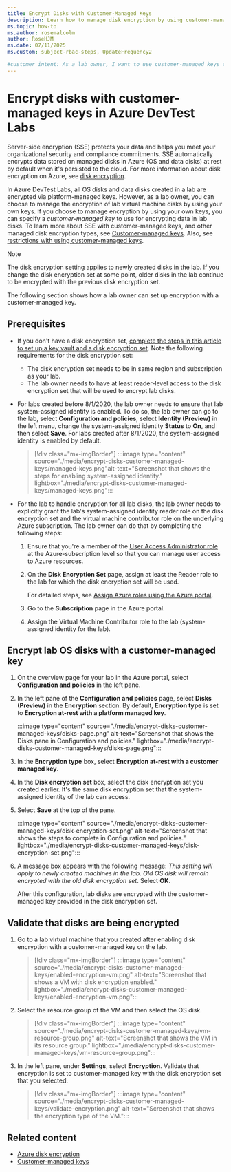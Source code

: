```yaml
---
title: Encrypt Disks with Customer-Managed Keys
description: Learn how to manage disk encryption by using customer-managed keys in Azure DevTest Labs. 
ms.topic: how-to
ms.author: rosemalcolm
author: RoseHJM
ms.date: 07/11/2025
ms.custom: subject-rbac-steps, UpdateFrequency2

#customer intent: As a lab owner, I want to use customer-managed keys to manage disk encryption so that I can manage access control with more flexibility.  
---
```


# Encrypt disks with customer-managed keys in Azure DevTest Labs

Server-side encryption (SSE) protects your data and helps you meet your organizational security and compliance commitments. SSE automatically encrypts data stored on managed disks in Azure (OS and data disks) at rest by default when it's persisted to the cloud. For more information about disk encryption on Azure, see [disk encryption](/azure/virtual-machines/disk-encryption).

In Azure DevTest Labs, all OS disks and data disks created in a lab are encrypted via platform-managed keys. However, as a lab owner, you can choose to manage the encryption of lab virtual machine disks by using your own keys. If you choose to manage encryption by using your own keys, you can specify a *customer-managed key* to use for encrypting data in lab disks. To learn more about SSE with customer-managed keys, and other managed disk encryption types, see [Customer-managed keys](/azure/virtual-machines/disk-encryption#customer-managed-keys). Also, see [restrictions with using customer-managed keys](/azure/virtual-machines/disks-enable-customer-managed-keys-portal#restrictions).

> [!NOTE]
> The disk encryption setting applies to newly created disks in the lab. If you change the disk encryption set at some point, older disks in the lab continue to be encrypted with the previous disk encryption set.

The following section shows how a lab owner can set up encryption with a customer-managed key.

## Prerequisites

- If you don't have a disk encryption set, [complete the steps in this article to set up a key vault and a disk encryption set](/azure/virtual-machines/disks-enable-customer-managed-keys-portal). Note the following requirements for the disk encryption set:

    - The disk encryption set needs to be in same region and subscription as your lab.
    - The lab owner needs to have at least reader-level access to the disk encryption set that will be used to encrypt lab disks.

- For labs created before 8/1/2020, the lab owner needs to ensure that lab system-assigned identity is enabled. To do so, the lab owner can go to the lab, select **Configuration and policies**, select **Identity (Preview)** in the left menu, change the system-assigned identity **Status** to **On**, and then select **Save**. For labs created after 8/1/2020, the system-assigned identity is enabled by default.

    > [!div class="mx-imgBorder"]
    > :::image type="content" source="./media/encrypt-disks-customer-managed-keys/managed-keys.png"alt-text="Screenshot that shows the steps for enabling system-assigned identity." lightbox="./media/encrypt-disks-customer-managed-keys/managed-keys.png":::

- For the lab to handle encryption for all lab disks, the lab owner needs to explicitly grant the lab's system-assigned identity reader role on the disk encryption set and the virtual machine contributor role on the underlying Azure subscription. The lab owner can do that by completing the following steps:

    1. Ensure that you're a member of the [User Access Administrator role](../role-based-access-control/built-in-roles.md#user-access-administrator) at the Azure-subscription level so that you can manage user access to Azure resources.

    1. On the **Disk Encryption Set** page, assign at least the Reader role to the lab for which the disk encryption set will be used.

       For detailed steps, see [Assign Azure roles using the Azure portal](../role-based-access-control/role-assignments-portal.yml).

    1. Go to the **Subscription** page in the Azure portal.

    1. Assign the Virtual Machine Contributor role to the lab (system-assigned identity for the lab).

## Encrypt lab OS disks with a customer-managed key

1. On the overview page for your lab in the Azure portal, select **Configuration and policies** in the left pane.
1. In the left pane of the **Configuration and policies** page, select **Disks (Preview)** in the **Encryption** section. By default, **Encryption type** is set to **Encryption at-rest with a platform managed key**.

    :::image type="content" source="./media/encrypt-disks-customer-managed-keys/disks-page.png" alt-text="Screenshot that shows the Disks pane in Configuration and policies." lightbox="./media/encrypt-disks-customer-managed-keys/disks-page.png":::

1. In the **Encryption type** box, select **Encryption at-rest with a customer managed key**. 
1. In the **Disk encryption set** box, select the disk encryption set you created earlier. It's the same disk encryption set that the system-assigned identity of the lab can access.
1. Select **Save** at the top of the pane.

    :::image type="content" source="./media/encrypt-disks-customer-managed-keys/disk-encryption-set.png" alt-text="Screenshot that shows the steps to complete in Configuration and policies." lightbox="./media/encrypt-disks-customer-managed-keys/disk-encryption-set.png":::

1. A message box appears with the following message: *This setting will apply to newly created machines in the lab. Old OS disk will remain encrypted with the old disk encryption set*. Select **OK**.

    After this configuration, lab disks are encrypted with the customer-managed key provided in the disk encryption set.
   
## Validate that disks are being encrypted

1. Go to a lab virtual machine that you created after enabling disk encryption with a customer-managed key on the lab.

    > [!div class="mx-imgBorder"]
    > :::image type="content" source="./media/encrypt-disks-customer-managed-keys/enabled-encryption-vm.png" alt-text="Screenshot that shows a VM with disk encryption enabled." lightbox="./media/encrypt-disks-customer-managed-keys/enabled-encryption-vm.png":::

1. Select the resource group of the VM and then select the OS disk.

    > [!div class="mx-imgBorder"]
    > :::image type="content" source="./media/encrypt-disks-customer-managed-keys/vm-resource-group.png" alt-text="Screenshot that shows the VM in its resource group." lightbox="./media/encrypt-disks-customer-managed-keys/vm-resource-group.png":::

1. In the left pane, under **Settings**, select **Encryption**. Validate that encryption is set to customer-managed key with the disk encryption set that you selected.

    > [!div class="mx-imgBorder"]
    > :::image type="content" source="./media/encrypt-disks-customer-managed-keys/validate-encryption.png" alt-text="Screenshot that shows the encryption type of the VM.":::
  
## Related content

- [Azure disk encryption](/azure/virtual-machines/disk-encryption)
- [Customer-managed keys](/azure/virtual-machines/disk-encryption#customer-managed-keys)
